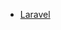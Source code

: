 <ul>
    <li><a href="https://github.com/abdulbasit-dev/github-readme.md-templates/blob/main/laravel.md">Laravel</a></li>
</ul>
